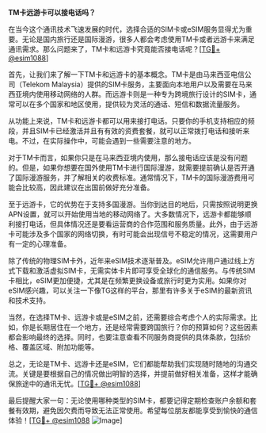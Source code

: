 **TM卡远游卡可以接电话吗？**

在当今这个通讯技术飞速发展的时代，选择合适的SIM卡或eSIM服务显得尤为重要。无论是国内旅行还是国际漫游，很多人都会考虑使用TM卡或者远游卡来满足通讯需求。那么问题来了，TM卡和远游卡究竟能否接电话呢？[[TG💪+ @esim1088](https://t.me/s/esim1088)]

首先，让我们来了解一下TM卡和远游卡的基本概念。TM卡是由马来西亚电信公司（Telekom Malaysia）提供的SIM卡服务，主要面向本地用户以及需要在马来西亚境内使用移动网络的人群。而远游卡则是一种专为跨境旅行设计的SIM卡，通常可以在多个国家和地区使用，提供较为灵活的通话、短信和数据流量服务。

从功能上来说，TM卡和远游卡都可以用来接打电话。只要你的手机支持相应的频段，并且SIM卡已经激活并且有有效的资费套餐，就可以正常拨打电话和接听来电。不过，在实际操作中，可能会遇到一些需要注意的地方。

对于TM卡而言，如果你只是在马来西亚境内使用，那么接电话应该是没有问题的。但是，如果你想要在国外使用TM卡进行国际漫游，就需要提前确认是否开通了国际漫游服务，并了解相关的收费标准。通常情况下，TM卡的国际漫游费用可能会比较高，因此建议在出国前做好充分准备。

至于远游卡，它的优势在于支持多国漫游。当你到达目的地后，只需按照说明更换APN设置，就可以开始使用当地的移动网络了。大多数情况下，远游卡都能够顺利接打电话，但具体情况还是要看运营商的合作范围和服务质量。此外，由于远游卡可能涉及多个国家的网络切换，有时可能会出现信号不稳定的情况，这需要用户有一定的心理准备。

除了传统的物理SIM卡外，近年来eSIM技术逐渐普及。eSIM允许用户通过线上方式下载和激活虚拟SIM卡，无需实体卡片即可享受全球化的通信服务。与传统SIM卡相比，eSIM更加便捷，尤其是在频繁更换设备或旅行时更为实用。如果你对eSIM感兴趣，可以关注一下像TG这样的平台，那里有许多关于eSIM的最新资讯和技术支持。

当然，在选择TM卡、远游卡或是eSIM之前，还需要综合考虑个人的实际需求。比如，你是长期居住在一个地方，还是经常需要跨国旅行？你的预算如何？这些因素都会影响最终的选择。同时，也要注意查看不同服务商提供的具体条款，包括价格、覆盖区域、附加功能等。

总之，无论是TM卡、远游卡还是eSIM，它们都能帮助我们实现随时随地的沟通交流。关键是要根据自己的情况做出明智的选择，并提前做好相关准备，这样才能确保旅途中的通讯无忧。[[TG💪+ @esim1088](https://t.me/s/esim1088)]

最后提醒大家一句：无论使用哪种类型的SIM卡，都要记得定期检查账户余额和套餐有效期，避免因欠费而导致无法正常使用。希望每位朋友都能享受到愉快的通信体验！[[TG💪+ @esim1088](https://t.me/s/esim1088) ![Image](https://i.postimg.cc/4NQfJmqS/Snipaste-2025-05-13-00-14-12.png)]